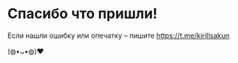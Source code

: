 # Спасибо что пришли!

Если нашли ошибку или опечатку – пишите https://t.me/kirillsakun

(⁠◍⁠•⁠ᴗ⁠•⁠◍⁠)⁠❤️

